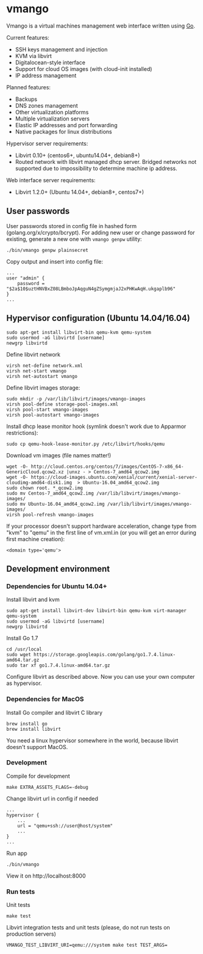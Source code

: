 # vmango

Vmango is a virtual machines management web interface written using [Go](http://golang.org/).

Current features:

* SSH keys management and injection
* KVM via libvirt
* Digitalocean-style interface
* Support for cloud OS images (with cloud-init installed)
* IP address management

Planned features:

* Backups
* DNS zones management
* Other virtualization platforms
* Multiple virtualization servers
* Elastic IP addresses and port forwarding
* Native packages for linux distributions

Hypervisor server requirements:

* Libvirt 0.10+ (centos6+, ubuntu14.04+, debian8+)
* Routed network with libvirt managed dhcp server. Bridged networks not supported due to impossibility to determine machine ip address.

Web interface server requirements:
* Libvirt 1.2.0+ (Ubuntu 14.04+, debian8+, centos7+)

## User passwords

User passwords stored in config file in hashed form (golang.org/x/crypto/bcrypt). For adding new user or change password for existing, generate a new one with `vmango genpw` utility:

    ./bin/vmango genpw plainsecret

Copy output and insert into config file:
       
    ...
    user "admin" {
        password = "$2a$10$uztHNVBxZ08LBmboJpAqguN4gZSymgmjaJ2xPHKwAqH.ukgaplb96"
    }
    ...

## Hypervisor configuration (Ubuntu 14.04/16.04)

    sudo apt-get install libvirt-bin qemu-kvm qemu-system
    sudo usermod -aG libvirtd [username]
    newgrp libvirtd

Define libvirt network

    virsh net-define network.xml
    virsh net-start vmango
    virsh net-autostart vmango

Define libvirt images storage:
    
    sudo mkdir -p /var/lib/libvirt/images/vmango-images
    virsh pool-define storage-pool-images.xml
    virsh pool-start vmango-images
    virsh pool-autostart vmango-images

Install dhcp lease monitor hook (symlink doesn't work due to Apparmor restrictions):
    
    sudo cp qemu-hook-lease-monitor.py /etc/libvirt/hooks/qemu

Download vm images (file names matter!)

    wget -O- http://cloud.centos.org/centos/7/images/CentOS-7-x86_64-GenericCloud.qcow2.xz |unxz - > Centos-7_amd64_qcow2.img
    wget -O- https://cloud-images.ubuntu.com/xenial/current/xenial-server-cloudimg-amd64-disk1.img  > Ubuntu-16.04_amd64_qcow2.img
    sudo chown root. *_qcow2.img
    sudo mv Centos-7_amd64_qcow2.img /var/lib/libvirt/images/vmango-images/
    sudo mv Ubuntu-16.04_amd64_qcow2.img /var/lib/libvirt/images/vmango-images/
    virsh pool-refresh vmango-images

If your processor doesn't support hardware acceleration, change type from "kvm" to "qemu" in the first line of vm.xml.in (or you will get an error during first machine creation):

    <domain type='qemu'> 

## Development environment

### Dependencies for Ubuntu 14.04+

Install libvirt and kvm

    sudo apt-get install libvirt-dev libvirt-bin qemu-kvm virt-manager qemu-system
    sudo usermod -aG libvirtd [username]
    newgrp libvirtd

Install Go 1.7

    cd /usr/local
    sudo wget https://storage.googleapis.com/golang/go1.7.4.linux-amd64.tar.gz
    sudo tar xf go1.7.4.linux-amd64.tar.gz

Configure libvirt as described above.
Now you can use your own computer as hypervisor.

### Dependencies for MacOS

Install Go compiler and libvirt C library

    brew install go
    brew install libvirt

You need a linux hypervisor somewhere in the world, because libvirt doesn't support MacOS.

### Development

Compile for development

    make EXTRA_ASSETS_FLAGS=-debug

Change libvirt url in config if needed

    ...
    hypervisor {
        ...
        url = "qemu+ssh://user@host/system"
        ...
    }
    ...

Run app

    ./bin/vmango

View it on http://localhost:8000

### Run tests

Unit tests

    make test

Libvirt integration tests and unit tests (please, do not run tests on production servers)

    VMANGO_TEST_LIBVIRT_URI=qemu:///system make test TEST_ARGS=

